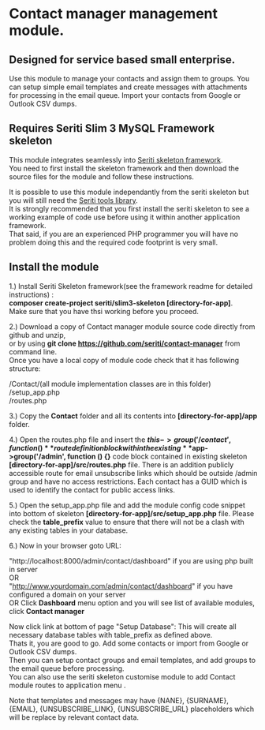# Contact manager management module. 

## Designed for service based small enterprise.

Use this module to manage your contacts and assign them to groups. You can setup simple email templates and 
create messages with attachments for processing in the email queue. Import your contacts from Google or Outlook CSV dumps.  

## Requires Seriti Slim 3 MySQL Framework skeleton

This module integrates seamlessly into [Seriti skeleton framework](https://github.com/seriti/slim3-skeleton).  
You need to first install the skeleton framework and then download the source files for the module and follow these instructions.

It is possible to use this module independantly from the seriti skeleton but you will still need the [Seriti tools library](https://github.com/seriti/tools).  
It is strongly recommended that you first install the seriti skeleton to see a working example of code use before using it within another application framework.  
That said, if you are an experienced PHP programmer you will have no problem doing this and the required code footprint is very small.  

## Install the module

1.) Install Seriti Skeleton framework(see the framework readme for detailed instructions) :   
    **composer create-project seriti/slim3-skeleton [directory-for-app]**.  
    Make sure that you have thsi working before you proceed.

2.) Download a copy of Contact manager module source code directly from github and unzip,  
or by using **git clone https://github.com/seriti/contact-manager** from command line.  
Once you have a local copy of module code check that it has following structure:  

/Contact/(all module implementation classes are in this folder)  
/setup_app.php  
/routes.php  

3.) Copy the **Contact** folder and all its contents into **[directory-for-app]/app** folder.

4.) Open the routes.php file and insert the **$this->group('/contact', function (){}** route definition block
within the existing  **$app->group('/admin', function () {}** code block contained in existing skeleton **[directory-for-app]/src/routes.php** file.
There is an addition publicly accessible route for email unsubscribe links which should be outside /admin group and have no access restrictions.
Each contact has a GUID which is used to identify the contact for public access links.

5.) Open the setup_app.php file and  add the module config code snippet into bottom of skeleton **[directory-for-app]/src/setup_app.php** file.
Please check the **table_prefix** value to ensure that there will not be a clash with any existing tables in your database.

6.) Now in your browser goto URL:  

"http://localhost:8000/admin/contact/dashboard" if you are using php built in server  
OR   
"http://www.yourdomain.com/admin/contact/dashboard" if you have configured a domain on your server  
OR
Click **Dashboard** menu option and you will see list of available modules, click **Contact manager**  

Now click link at bottom of page "Setup Database": This will create all necessary database tables with table_prefix as defined above.  
Thats it, you are good to go. Add some contacts or import from Google or Outlook CSV dumps.   
Then you can setup contact groups and email templates, and add groups to the email queue before processing.  
You can also use the seriti skeleton customise module to add Contact module routes to application menu  .

Note that templates and messages may have {NANE}, {SURNAME}, {EMAIL}, {UNSUBSCRIBE_LINK}, {UNSUBSCRIBE_URL} placeholders which will be replace by relevant contact data. 
